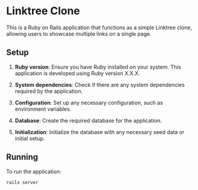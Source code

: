 
# Linktree Clone 
This is a Ruby on Rails application that functions as a simple Linktree clone, allowing users to showcase multiple links on a single page.

## Setup

1. **Ruby version**: Ensure you have Ruby installed on your system. This application is developed using Ruby version X.X.X.

2. **System dependencies**: Check if there are any system dependencies required by the application. 

3. **Configuration**: Set up any necessary configuration, such as environment variables.

4. **Database**: Create the required database for the application.

5. **Initialization**: Initialize the database with any necessary seed data or initial setup.

## Running

To run the application:

```bash
rails server
